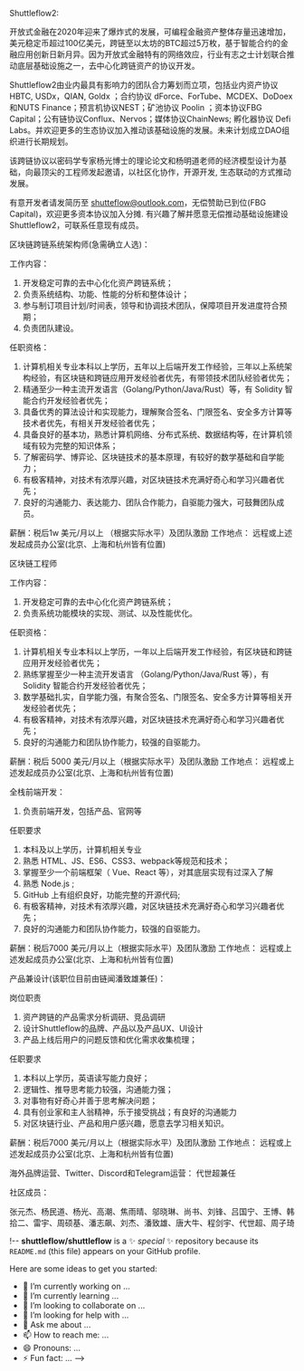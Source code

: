 
Shuttleflow2:

开放式金融在2020年迎来了爆炸式的发展，可编程金融资产整体存量迅速增加，美元稳定币超过100亿美元，跨链至以太坊的BTC超过5万枚，基于智能合约的金融应用创新日新月异。因为开放式金融特有的网络效应，行业有志之士计划联合推动底层基础设施之一，去中心化跨链资产的协议开发。

Shuttleflow2由业内最具有影响力的团队合力筹划而立项，包括业内资产协议HBTC, USDx，QIAN, Goldx ；合约协议 dForce、ForTube、MCDEX、DoDoex和NUTS Finance；预言机协议NEST；矿池协议 Poolin ；资本协议FBG Capital；公有链协议Conflux、Nervos；媒体协议ChainNews; 孵化器协议 Defi Labs。并欢迎更多的生态协议加入推动该基础设施的发展。未来计划成立DAO组织进行长期规划。

该跨链协议以密码学专家杨光博士的理论论文和杨明道老师的经济模型设计为基础，向最顶尖的工程师发起邀请，以社区化协作，开源开发, 生态联动的方式推动发展。

有意开发者请发简历至 shutteflow@outlook.com，无偿赞助已到位(FBG Capital)，欢迎更多资本协议加入分摊. 有兴趣了解并愿意无偿推动基础设施建设Shuttleflow2，可联系任意现有成员。 


区块链跨链系统架构师(急需确立人选)：

工作内容：
1. 开发稳定可靠的去中心化化资产跨链系统；
2. 负责系统结构、功能、性能的分析和整体设计；
3. 参与制订项目计划/时间表，领导和协调技术团队，保障项目开发进度符合预期；
4. 负责团队建设。

任职资格：

1. 计算机相关专业本科以上学历，五年以上后端开发工作经验，三年以上系统架构经验，有区块链和跨链应用开发经验者优先，有带领技术团队经验者优先；
2. 精通至少一种主流开发语言（Golang/Python/Java/Rust）等，有 Solidity 智能合约开发经验者优先；
3. 具备优秀的算法设计和实现能力，理解聚合签名、门限签名、安全多方计算等技术者优先，有相关开发经验者优先；
4. 具备良好的基本功，熟悉计算机网络、分布式系统、数据结构等，在计算机领域有较为完整的知识体系；
5. 了解密码学、博弈论、区块链技术的基本原理，有较好的数学基础和自学能力；
6. 有极客精神，对技术有浓厚兴趣，对区块链技术充满好奇心和学习兴趣者优先；
7. 良好的沟通能力、表达能力、团队合作能力，自驱能力强大，可鼓舞团队成员。

薪酬：税后1w 美元/月以上 （根据实际水平）及团队激励
工作地点： 远程或上述发起成员办公室(北京、上海和杭州皆有位置)


区块链工程师

工作内容：

1. 开发稳定可靠的去中心化化资产跨链系统；
2. 负责系统功能模块的实现、测试、以及性能优化。

任职资格：
1. 计算机相关专业本科以上学历，一年以上后端开发工作经验，有区块链和跨链应用开发经验者优先；
2. 熟练掌握至少一种主流开发语言 （Golang/Python/Java/Rust 等），有 Solidity 智能合约开发经验者优先；
3. 数学基础扎实，自学能力强，有聚合签名、门限签名、安全多方计算等相关开发经验者优先；
4. 有极客精神，对技术有浓厚兴趣，对区块链技术充满好奇心和学习兴趣者优先；
5. 良好的沟通能力和团队协作能力，较强的自驱能力。

薪酬：税后 5000 美元/月以上（根据实际水平）及团队激励
工作地点： 远程或上述发起成员办公室(北京、上海和杭州皆有位置)



全栈前端开发：

1. 负责前端开发，包括产品、官网等

任职要求
1. 本科及以上学历，计算机相关专业
2. 熟悉 HTML、JS、ES6、CSS3、webpack等规范和技术；
3. 掌握至少一个前端框架（ Vue、React 等），对其底层实现有过深入了解
4. 熟悉 Node.js ;
5. GitHub 上有组织良好，功能完整的开源代码;
6. 有极客精神，对技术有浓厚兴趣，对区块链技术充满好奇心和学习兴趣者优先；
7. 良好的沟通能力和团队协作能力，较强的自驱能力。


薪酬：税后7000 美元/月以上（根据实际水平）及团队激励
工作地点： 远程或上述发起成员办公室(北京、上海和杭州皆有位置)


产品兼设计(该职位目前由链闻潘致雄兼任)：

岗位职责

1. 资产跨链的产品需求分析调研、竞品调研
2. 设计Shuttleflow的品牌、产品以及产品UX、UI设计
3. 产品上线后用户的问题反馈和优化需求收集梳理；

任职要求
1. 本科以上学历，英语读写能力良好；
2. 逻辑性、推导思考能力较强，沟通能力强；
3. 对事物有好奇心并善于思考解决问题；
4. 具有创业家和主人翁精神，乐于接受挑战；有良好的沟通能力
5. 对区块链行业、产品和用户感兴趣，愿意去学习相关知识。

薪酬：税后7000 美元/月以上（根据实际水平）及团队激励
工作地点： 远程或上述发起成员办公室(北京、上海和杭州皆有位置)


海外品牌运营、Twitter、Discord和Telegram运营： 代世超兼任

社区成员：

张元杰、杨民道、杨光、高潮、焦雨晴、邬晓琳、尚书、刘锋、吕国宁、王博、韩拾二、雷宇、周硕基、潘志飙、刘杰、潘致雄、唐大牛、程剑宇、代世超、周子琦


!--
**shuttleflow/shuttleflow** is a ✨ _special_ ✨ repository because its `README.md` (this file) appears on your GitHub profile.

Here are some ideas to get you started:

- 🔭 I’m currently working on ...
- 🌱 I’m currently learning ...
- 👯 I’m looking to collaborate on ...
- 🤔 I’m looking for help with ...
- 💬 Ask me about ...
- 📫 How to reach me: ...
- 😄 Pronouns: ...
- ⚡ Fun fact: ...
-->
  
